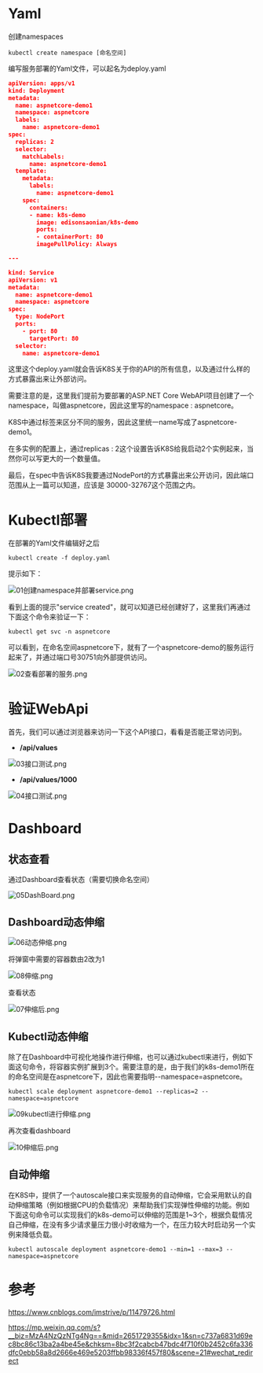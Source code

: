 # Yaml

创建namespaces

```
kubectl create namespace [命名空间]
```

编写服务部署的Yaml文件，可以起名为deploy.yaml

```json
apiVersion: apps/v1
kind: Deployment
metadata:
  name: aspnetcore-demo1
  namespace: aspnetcore
  labels:
    name: aspnetcore-demo1
spec:
  replicas: 2
  selector:
    matchLabels:
      name: aspnetcore-demo1
  template:
    metadata:
      labels:
        name: aspnetcore-demo1
    spec:
      containers:
      - name: k8s-demo
        image: edisonsaonian/k8s-demo
        ports:
        - containerPort: 80
        imagePullPolicy: Always

---

kind: Service
apiVersion: v1
metadata:
  name: aspnetcore-demo1
  namespace: aspnetcore
spec:
  type: NodePort
  ports:
    - port: 80
      targetPort: 80
  selector:
    name: aspnetcore-demo1
```

这里这个deploy.yaml就会告诉K8S关于你的API的所有信息，以及通过什么样的方式暴露出来让外部访问。

需要注意的是，这里我们提前为要部署的ASP.NET Core WebAPI项目创建了一个namespace，叫做aspnetcore，因此这里写的namespace : aspnetcore。

K8S中通过标签来区分不同的服务，因此这里统一name写成了aspnetcore-demo1。

在多实例的配置上，通过replicas : 2这个设置告诉K8S给我启动2个实例起来，当然你可以写更大的一个数量值。

最后，在spec中告诉K8S我要通过NodePort的方式暴露出来公开访问，因此端口范围从上一篇可以知道，应该是 30000-32767这个范围之内。

# Kubectl部署

在部署的Yaml文件编辑好之后

```shell
kubectl create -f deploy.yaml
```

提示如下：

![01创建namespace并部署service.png](https://gitee.com/imstrive/ImageBed/raw/master/20200729/01创建namespace并部署service.png)

看到上面的提示"service created"，就可以知道已经创建好了，这里我们再通过下面这个命令来验证一下：

```
kubectl get svc -n aspnetcore
```

 可以看到，在命名空间aspnetcore下，就有了一个aspnetcore-demo的服务运行起来了，并通过端口号30751向外部提供访问。

![02查看部署的服务.png](https://gitee.com/imstrive/ImageBed/raw/master/20200729/02查看部署的服务.png)

 

# 验证WebApi

首先，我们可以通过浏览器来访问一下这个API接口，看看是否能正常访问到。

- **/api/values**

![03接口测试.png](https://gitee.com/imstrive/ImageBed/raw/master/20200729/03接口测试.png)

- **/api/values/1000**

![04接口测试.png](https://gitee.com/imstrive/ImageBed/raw/master/20200729/04接口测试.png)

 

# Dashboard

## 状态查看

通过Dashboard查看状态（需要切换命名空间）

![05DashBoard.png](https://gitee.com/imstrive/ImageBed/raw/master/20200729/05DashBoard.png)

 

## Dashboard动态伸缩

![06动态伸缩.png](https://gitee.com/imstrive/ImageBed/raw/master/20200729/06动态伸缩.png)

  将弹窗中需要的容器数由2改为1

![08伸缩.png](https://gitee.com/imstrive/ImageBed/raw/master/20200729/08伸缩.png)

 查看状态

![07伸缩后.png](https://gitee.com/imstrive/ImageBed/raw/master/20200729/07伸缩后.png)

 

## Kubectl动态伸缩

除了在Dashboard中可视化地操作进行伸缩，也可以通过kubectl来进行，例如下面这句命令，将容器实例扩展到3个。需要注意的是，由于我们的k8s-demo1所在的命名空间是在aspnetcore下，因此也需要指明--namespace=aspnetcore。

```
kubectl scale deployment aspnetcore-demo1 --replicas=2 --namespace=aspnetcore
```

![09kubectl进行伸缩.png](https://gitee.com/imstrive/ImageBed/raw/master/20200729/09kubectl进行伸缩.png)

再次查看dashboard

![10伸缩后.png](https://gitee.com/imstrive/ImageBed/raw/master/20200729/10伸缩后.png)

 

## 自动伸缩

在K8S中，提供了一个autoscale接口来实现服务的自动伸缩，它会采用默认的自动伸缩策略（例如根据CPU的负载情况）来帮助我们实现弹性伸缩的功能。例如下面这句命令可以实现我们的k8s-demo可以伸缩的范围是1~3个，根据负载情况自己伸缩，在没有多少请求量压力很小时收缩为一个，在压力较大时启动另一个实例来降低负载。

```
kubectl autoscale deployment aspnetcore-demo1 --min=1 --max=3 --namespace=aspnetcore
```

 

# 参考

https://www.cnblogs.com/imstrive/p/11479726.html

https://mp.weixin.qq.com/s?__biz=MzA4NzQzNTg4Ng==&mid=2651729355&idx=1&sn=c737a6831d69ec8bc86c13ba2a4be45e&chksm=8bc3f2cabcb47bdc4f710f0b2452c6fa336dfc0ebb58a8d2666e469e5203ffbb98336f457f80&scene=21#wechat_redirect